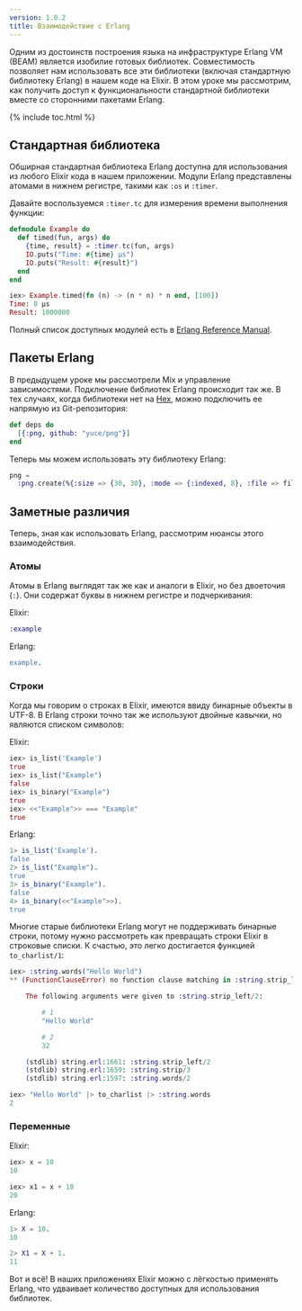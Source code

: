 ```yaml
---
version: 1.0.2
title: Взаимодействие с Erlang
---
```


Одним из достоинств построения языка на инфраструктуре Erlang VM (BEAM) является изобилие готовых библиотек.
Совместимость позволяет нам использовать все эти библиотеки (включая стандартную библиотеку Erlang) в нашем коде на Elixir.
В этом уроке мы рассмотрим, как получить доступ к функциональности стандартной библиотеки вместе со сторонними пакетами Erlang.

{% include toc.html %}

## Стандартная библиотека

Обширная стандартная библиотека Erlang доступна для использования из любого Elixir кода в нашем приложении. Модули Erlang представлены атомами в нижнем регистре, такими как `:os` и `:timer`.

Давайте воспользуемся `:timer.tc` для измерения времени выполнения функции:

```elixir
defmodule Example do
  def timed(fun, args) do
    {time, result} = :timer.tc(fun, args)
    IO.puts("Time: #{time} μs")
    IO.puts("Result: #{result}")
  end
end

iex> Example.timed(fn (n) -> (n * n) * n end, [100])
Time: 8 μs
Result: 1000000
```

Полный список доступных модулей есть в [Erlang Reference Manual](http://erlang.org/doc/apps/stdlib/).

## Пакеты Erlang

В предыдущем уроке мы рассмотрели Mix и управление зависимостями.
Подключение библиотек Erlang происходит так же.
В тех случаях, когда библиотеки нет на [Hex](https://hex.pm), можно подключить ее напрямую из Git-репозитория:

```elixir
def deps do
  [{:png, github: "yuce/png"}]
end
```

Теперь мы можем использовать эту библиотеку Erlang:

```elixir
png =
  :png.create(%{:size => {30, 30}, :mode => {:indexed, 8}, :file => file, :palette => palette})
```

## Заметные различия

Теперь, зная как использовать Erlang, рассмотрим нюансы этого взаимодействия.

### Атомы

Атомы в Erlang выглядят так же как и аналоги в Elixir, но без двоеточия (`:`). Они содержат буквы в нижнем регистре и подчеркивания:

Elixir:

```elixir
:example
```

Erlang:

```erlang
example.
```

### Строки

Когда мы говорим о строках в Elixir, имеются ввиду бинарные объекты в UTF-8. В Erlang строки точно так же используют двойные кавычки, но являются списком символов:

Elixir:

```elixir
iex> is_list('Example')
true
iex> is_list("Example")
false
iex> is_binary("Example")
true
iex> <<"Example">> === "Example"
true
```

Erlang:

```erlang
1> is_list('Example').
false
2> is_list("Example").
true
3> is_binary("Example").
false
4> is_binary(<<"Example">>).
true
```

Многие старые библиотеки Erlang могут не поддерживать бинарные строки, потому нужно рассмотреть как превращать строки Elixir в строковые списки.
К счастью, это легко достигается функцией `to_charlist/1`:

```elixir
iex> :string.words("Hello World")
** (FunctionClauseError) no function clause matching in :string.strip_left/2

    The following arguments were given to :string.strip_left/2:

        # 1
        "Hello World"

        # 2
        32

    (stdlib) string.erl:1661: :string.strip_left/2
    (stdlib) string.erl:1659: :string.strip/3
    (stdlib) string.erl:1597: :string.words/2

iex> "Hello World" |> to_charlist |> :string.words
2
```

### Переменные

Elixir:

```elixir
iex> x = 10
10

iex> x1 = x + 10
20
```

Erlang:

```erlang
1> X = 10.
10

2> X1 = X + 1.
11
```

Вот и всё! В наших приложениях Elixir можно с лёгкостью применять Erlang, что удваивает количество доступных для использования библиотек.
